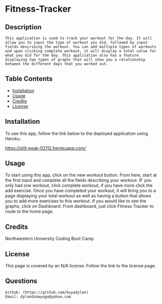 # Fitness-Tracker

  ## Description
    This application is used to track your workout for the day. It will allow you to input the type of workout you did, followed by input fields describing the workout. You can add multiple types of workouts and upon clicking complete workout, it will display a total value for what you did for the day. This application also has a feature displaying two types of graphs that will show you a relationship between the different days that you worked out.
    
  ## Table Contents
  
  - [Installation](#installation)
  - [Usage](#usage)
  - [Credits](#credits)
  - [License](#license)
  
  ## Installation
  To use this app, follow the link below to the deployed application using Heroku.

  https://still-peak-02112.herokuapp.com/
  
  ## Usage
  To start using this app, click on the new workout button. From here, start at the first input and complete all the fields describing your workout. IF you only had one workout, click complete workout, if you have more click the add exercise. Once you have completed your workout, it will bring you to a page displaying your total workout as well as having a button that allows you to add more exercises to this workout. If you would like to see the graphs, click on Dashboard. From dashboard, just click Fitness Tracker to route to the home page.

  ## Credits
  Northwestern University Coding Boot Camp

  ## License
  This page is covered by an N/A license. Follow the link to the license page.
  
  

  ## Questions
    Github: (https://github.com/kuyadylan)
    Email: dylandimayuga@yahoo.com
